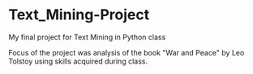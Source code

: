 # Text_Mining-Project
My final project for Text Mining in Python class

Focus of the project was analysis of the book "War and Peace" by Leo Tolstoy using skills acquired during class.
